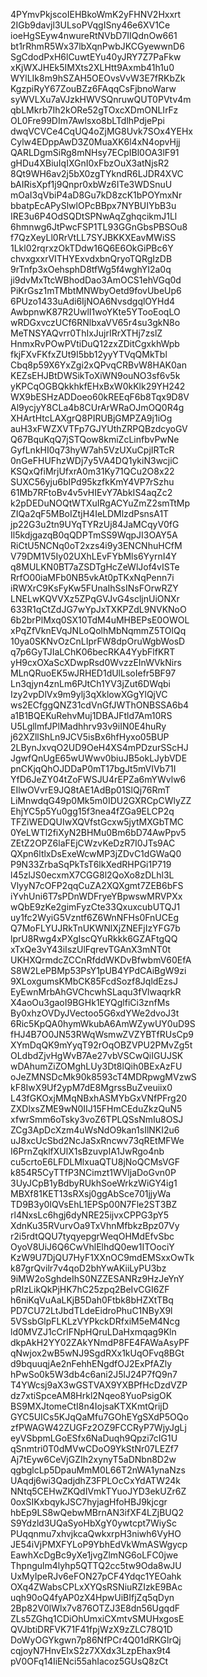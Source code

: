 4PYmvPkjscoIEHBkoWmK2yFHNV2Hxxrt
2IGb9davjl3ULsoPVqgISny46e6XV1Ce
ioeHgSEyw4nwureRtNVbD7IIQdnOw661
bt1rRhmR5Wx37lbXqnPwbJKCGyewwnD6
SgCdodPxH6lCuwtEYu40yJRY7Z7PaFkw
xKjWXJHEk5IMXts2XLHtt9Axmb41h1u0
WYlLIk8m9hSZAH5OEOvsVvW3E7fRKbZk
KgzpiRyY67ZouBZz6FAqqCsFjbnoWarw
syWVLXu7aVJzkHWVSQnruwQUT0PVtv4m
qbLMkrb7Ih2kORe52gTOxcXDmONLIrFz
OL0Fre99DIm7Awlsxo8bLTdlhPdjePpi
dwqVCVCe4CqUQ4oZjMG8Uvk7SOx4YEHx
Cylw4EDppAwD3Z0MuaXK6l4xN4opvHjj
QARLDgmSiRg8mNHsy7ECpIBl0OA3lF91
gHDu4XBiuIqIXGnI0xFbzOuX3atNjsR2
8Qt9WH6av2j5bX0zgTYkndR6LJDR4XVC
bAIRisXpf1j9Qnpr0xbWz6ITe3WDSnuU
mOaI3qVbiP4aD8Gu7kD8zcK1bPOYmxNr
bbatpEcAPySlwlOPcBBpx7NYBUIYbB3u
IRE3u6P4OdSQDtSPNwAqZghqcikmJ1Ll
6hmnwg6JtPwcFSP1TL93GGnGbsPBSOu8
f7QzXeyLl0RrVtLL7SYJBKKXEavMWiSS
1Lkl02rqrxzOkTDdw16Q6E6OkGiPBc6Y
chvxgxxrVITHYExvdxbnQryoTQRgIzDB
9rTnfp3xOehsphD8tfWg5f4wghYI2a0q
ji9dvMxTtcWBhodDao3AmOCS1ehVGq0d
PiKrGsz1mTMbtMNWbyOetd9fovUbeUp6
6PUzo1433uAdi6IjNOA6NvsdgqlOYHd4
AwbpnwK87R2UwlI1woYKte5YTooEoqLO
wRDGxvczUCf6RNlbxaVV65r4su3gkN8o
MeTNSYAQvrr0ThIxJujrIRrXTHj7zslZ
HnmxRvPOwPVtiDuQ12zxZDitCgxkhWpb
fkjFXvFKfxZUt9I5bb12yyYTVqQMkTbl
Cbq8p59X6YxZgi2xQPvqCRBvW8HAK0an
KEZsEHJBtDWSikToXiWN9ouNO3sf6v5k
yKPCqOGBQkkhkfEHxBxW0kKlk29YH242
WX9bESHzADDoeo60kREEqF6b8Tqx9D8V
Al9ycjyY8CLa4b8CUrArWRaOJmOQ0R4g
XHArtHtcLAXgrQ8PIRUBjGMPZA9j1iOg
auH3xFWZXVTFp7GJYUthZRPQBzdcyoGV
Q67BquKqQ7jSTQow8kmiZcLinfbvPwNe
GyfLnkHI0q73hyW7ah5VzUXuCpjIRTcR
0nGeFHUFhzWDj7y5VA4DQ1ykiN3wcjiC
KSQxQfiMrjUfxrA0m31Ky71QCu2O8x22
SUXC56yju6bIPd95kzfkKmY4VP7rSzhu
61Mb7RFtoBv4v5vHIEvY7AbkIS4aqZc2
k2pDEDuNOQtWTXuIRgACYuZmZ2smTtMp
ZIQa2qF5MBoIZtjH4IeLDMlzdPsnsA1T
jp22G3u2tn9UYqTYRzUj84JaMCqyV0fG
Il5kdjgazqB0qQDPTmSS9WqpJI3OAY5A
RiCtU5NCNq0oT2xzs4i9y3ENCNhuHCfM
V79DM1V5Iy02UXhLEvFYbMls6YyrnI4Y
q8MULKN0BT7aZSDTgHcZeWlJof4vISTe
RrfO00iaMFb0NB5vkAt0pTKxNqPenn7i
iRWXrC9KsFyKw5FUnaIhSsINsFOrwRZY
LNELwKQVVXz5ZPqGVJvG4scljnUiONXr
633R1qCtZdJG7wYpJxTXKPZdL9NVKNoO
6b2brPlMxq0SX10TdM4uMHBEPsE0OWOL
xPqZfVknEVqJNLoQolhMbNqmmZ5TOlQq
10ya0SKNvOzCnLIprFW8dpOruWgbWosD
q7p6GyTJIaLChK06becRKA4YybFlfKRT
yH9cxOXaScXDwpRsd0WvzzEInWVkNirs
MLnQRuoEK5wJRHED1dUlLsoIefr5BF97
Ln3qjyn4znLm6PJtCh1YV3jZut6DWqbi
Izy2vpDlVx9m9ylj3qXklowXGgYlQjVC
ws2ECfggQNZ31cdVnGfJWThONBSSA6b4
a1B1BQEKuRehvMuj1DBAJFtld7Am10RS
U5LgllmfJPlMadhhrv93v9iIN0E4huRy
j62XZllShLn9JCV5isBx6hfHyxo05BUP
2LBynJxvqO2UD9OeH4XS4mPDzurSScHJ
JgwfQnUgE65wUWwv0biuJB5okLJybVDE
pnCKjqQhOJDDaP0mT17bgJt5mVIVb71I
YfD6JeZY04tZoFWSJU4rEPZa6mYWvlw6
EIlwOVvrE9JQ8tAE1AdBp01SlQj76RmT
LiMnwdqG49p0Mk5m0IDU2GXRCpCWlyZZ
EhjYC5p5Yu0gg15f3nea4fZGa9ELCP2q
TFZiWEDQUIwXQVfstGcxw5jytMXGbTMC
0YeLWTl2fiXyN2BHMu0Bm6bD74AwPpv5
ZEtZ2OPZ6laFEjCWzvKeDzR7I0JTs9AC
QXpn6ltlxDsExeWcwMP3jZDvC1dGWaQ0
P9N33ZrbaSqPkTsT6lkXedRHPGi1P719
l45zlJS0ecxmX7CGG8l2QoXo8zDLhl3L
VlyyN7cOFP2qqCuZA2XQXgmt7ZEB6bFS
iYvhUni6T7sPDnWDFryeYBpwswMRVPXx
wQbE9zKe2gimFyzCte33QxuxcubUTQJ1
uy1fc2WyiG5Vzntf6Z6WnNFHs0FnUCEg
Q7MoFLYUJRkTnUKWNlXjZNEFjIzYFG7b
lprU8Rwg4xPXgIscQYuRkkk6GZAFtgQQ
xTxQe3vY43iIszUlFqrevTGAnX3mNT0t
UKHXQrmdcZCCnRfddWKDvBfwbmV60EfA
S8W2LePBMp53PsY1pUB4YPdCAiBgW9zi
9XLoxgumsKMbCK85FcdSozf8JqldEzsJ
EyEwnMrbAhGVChcwhSLaqu3fVlwaqrkR
X4aoOu3gaoI9BGHk1EYQglfiCi3znfMs
By0xhzOVDyJVectoo5G6xdYWe2dvoJ3t
6Ric5KpQA0hymWkubA6AmWZywUY0uD9S
fHJ4B7O0JN53RWqWsmwZVZYBTfRUsCp9
XYmDqQK9mYyqT92rOqOBZVPU2PMvZg5t
OLdbdZjvHgWvB7Ae27vbVSCwQiIGUJSK
wDAhumZiZOMghLUy3Dt8lQih0BExAzFU
oJeZMNSDcMk90k8593cT4MDRpwgMVzwS
kF8IwX9Uf2ypM7dE8MgrssBuZveuiix0
L43fGKOxjMMqNBxhASMYbGxVNfPFrg20
ZXDlxsZME9wN0IIJ15FHmCEduZkzQuN5
xfwrSmm6oTsky3voZ6TPLQSsNmIu8OSJ
ZCg3ApDcXzm4uWsNdO9kan1sIlNKI2u6
uJ8xcUcSbd2NcJaSxRncwv73qREtMFWe
I6PrnZqklfXUlX1sBzuvpIA1JwRgo4nb
cu5crtoE6LFDLMlxuaQTU8jNoQCMsVGF
k854R5CyTTfP3NCimzt1WVljaDoGvn0P
3UyJCpB1yBdbyRUkhSoeWrkzWiGY4ig1
MBXf81KET13sRXsj0ggAbSce701jjyWa
TD9B3y0IQVsEhL1EPSp00N7Fle2ST3BZ
rl4NxsLc6hgj6dyNRE25ijvxCPPG3pY5
XdnKu35RVurvOa9TxVhnMfbkzBpz07Vy
r2i5rdtQQU7tyqyepgrWeqOHMdEfvSbc
OyoV8UiJ6Q6CwVhlElhdQ0ew1ITOociY
KzW9U7DjQU7HyF1XXnOC9mdEMSxxOwTk
k87grQvilr7v4qoD2bhYwAKiiLyPU3bz
9iMW2oSghdeIhS0NZZESANRz9HzJeYnY
pRIzLikQkPjHK7hC25zpq2BeIvCGI6ZF
h6niKqVuAaLKjB5Dah0Ftbk8bHZXtTBq
PD7CU72LtJbdTLdeEidroPhuC1NByX9l
5VSsbGlpFLKLzVYPkckDRfxiM5eM4Ncg
ld0MVZJ1cCrlFNpHQruLDaHxmqag9Kln
dkpAkH2YY02ZAkYNmdP8FE4FAWaAsyPF
qNwjox2wB5wNJ9SgdRXx1kUqOFvq8BGt
d9bquuqjAe2nFehhENgdfOJ2ExPfAZly
hPwSo0k5W3db4c6ani2J5lJ24P7fQ9n7
T4YWcsj9aX3wGSTVAX9YXBPfHcDzdVZP
dz7xtiSpceAM8Hrkl2Nqeo8YuoPsigOK
BS9MXJtomeCtI8n4IojsaKTXKmtQrijD
GYC5UICs5KJqQaMfu7GOhEYgSXdP5OQo
zfPWAGW42ZUGFz2OZ9FCCRyP7WjyJgLj
eyVSbpmLGoESfx6NaDuqh9Qpzi7cIG1U
qSnmtri0T0dMVwCDoO9YkStNr07LEZf7
Aj7tEyw6CeVjGZIh2xynyT5aDNbn8D2w
qgbglcLp5DpauMmM0L66T2nWA1ynaNzs
UAqdj6wi3QadjdhZ3FPLOcCxYdATW24k
NNtq5CEHwZKQdIVmkTYuoJYD3ekUZr6Z
0oxSIKxbqykJSC7hyjagHfoHBJ9kjcgr
hbEp9LS8wQebwMBrnAN3ifXF4LZjBUQ2
S9Ydzld3UQaSyoHbXgY0ywtcpt7WiySc
PUqqnmu7xhvjkcaQwkxrpH3niwh6VyHO
JE54iVjPMXFYLoP9YbhEdVkWmASWgycp
EawhXcDgBc9yXe1jvgZlmNG6oLFC0jwe
Thpngulm4lyhp5QTTQ2cc5tw9Oda8wJU
UxMyIpeRJv6eFON27pCF4Ydqc1YEOahk
OXq4ZWabsCPLxXYQsRSNiuRZIzkE9BAc
uqh90oQ4fyAP0zX4HpwUiBIfjZq5qDyn
2Bp82V0lWlx7v876OTZJ3E8dn56UgqdF
ZLs5ZGhq1CDiOhUmxiCXmtvSMUHxgosE
QVJbtiDRFVK71F41fpjWzX9zZLC78Q1D
DoWyOGYkgwn7p86NfPCr4Q01dRKGlrQj
cqjoyN7HnvEIxS2z7XXdx3LzpEhax9t4
pV0OFq14IiENci55ahIacoz5GUsQ8zCt
